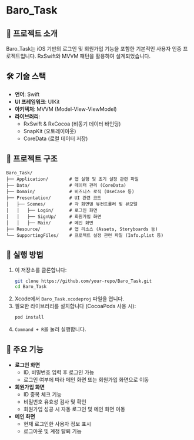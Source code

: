 # Baro_Task

## 📌 프로젝트 소개
Baro_Task는 iOS 기반의 로그인 및 회원가입 기능을 포함한 기본적인 사용자 인증 프로젝트입니다. RxSwift와 MVVM 패턴을 활용하여 설계되었습니다.

## 🛠️ 기술 스택
- **언어**: Swift
- **UI 프레임워크**: UIKit
- **아키텍처**: MVVM (Model-View-ViewModel)
- **라이브러리**:
  - RxSwift & RxCocoa (비동기 데이터 바인딩)
  - SnapKit (오토레이아웃)
  - CoreData (로컬 데이터 저장)
  
## 📂 프로젝트 구조
```
Baro_Task/
├── Application/        # 앱 실행 및 초기 설정 관련 파일
├── Data/               # 데이터 관리 (CoreData)
├── Domain/             # 비즈니스 로직 (UseCase 등)
├── Presentation/       # UI 관련 코드
│   ├── Scenes/         # 각 화면별 뷰컨트롤러 및 뷰모델
│   │   ├── Login/      # 로그인 화면
│   │   ├── SignUp/     # 회원가입 화면
│   │   ├── Main/       # 메인 화면
├── Resource/           # 앱 리소스 (Assets, Storyboards 등)
└── SupportingFiles/    # 프로젝트 설정 관련 파일 (Info.plist 등)
```

## 🚀 실행 방법
1. 이 저장소를 클론합니다:
   ```sh
   git clone https://github.com/your-repo/Baro_Task.git
   cd Baro_Task
   ```
2. Xcode에서 `Baro_Task.xcodeproj` 파일을 엽니다.
3. 필요한 라이브러리를 설치합니다 (CocoaPods 사용 시):
   ```sh
   pod install
   ```
4. `Command + R`을 눌러 실행합니다.

## 📌 주요 기능
- **로그인 화면**
  - ID, 비밀번호 입력 후 로그인 가능
  - 로그인 여부에 따라 메인 화면 또는 회원가입 화면으로 이동
- **회원가입 화면**
  - ID 중복 체크 기능
  - 비밀번호 유효성 검사 및 확인
  - 회원가입 성공 시 자동 로그인 및 메인 화면 이동
- **메인 화면**
  - 현재 로그인한 사용자 정보 표시
  - 로그아웃 및 계정 탈퇴 기능
